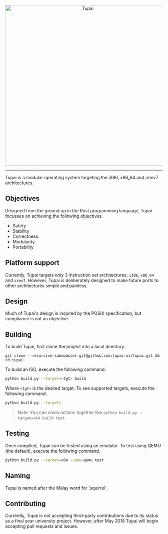 <p align="center">
<img alt="Tupai" width="512" src="https://raw.github.com/tupai-os/assets/master/logo/tupai-cover.png">
</p>

---

Tupai is a modular operating system targeting the i386, x86_64 and armv7 architectures.

## Objectives

Designed from the ground up in the Rust programming language, Tupai focusses on achieving the following objectives.

- Safety
- Stability
- Correctness
- Modularity
- Portability

## Platform support

Currently, Tupai targets only 3 instruction set architectures; `i386`, `x86_64` and `armv7`. However, Tupai is deliberately designed to make future ports to other architectures simple and painless.

## Design

Much of Tupai's design is inspired by the POSIX specification, but compliance is not an objective.

## Building

To build Tupai, first clone the project into a local directory.

```
git clone --recursive-submodules git@github.com:tupai-os/tupai.git && cd tupai
```

To build an ISO, execute the following command.

```bash
python build.py --target=<tgt> build
```

Where `<tgt>` is the desired target. To see supported targets, execute the following command.

```bash
python build.py --targets
```

> Note: You can chain actions together like `python build.py --target=x64 build test`.

## Testing

Once compiled, Tupai can be tested using an emulator. To test using QEMU (the default), execute the following command.

```bash
python build.py --target=x64 --emu=qemu test
```

## Naming

Tupai is named after the Malay word for 'squirrel'.

## Contributing

Currently, Tupai is not accepting third-party contributions due to its status as a final year university project. However, after May 2018 Tupai will begin accepting pull requests and issues.
